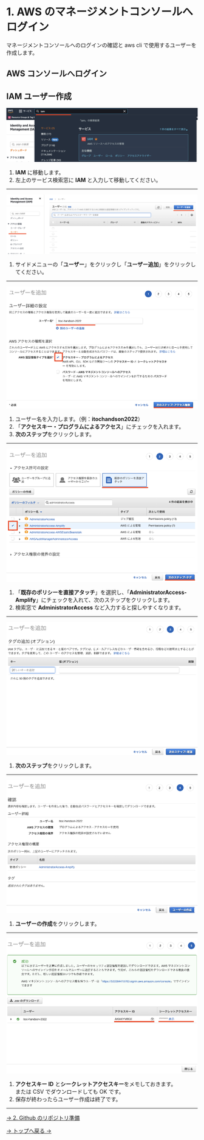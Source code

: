 # 1. AWS のマネージメントコンソールへログイン

マネージメントコンソールへのログインの確認と aws cli で使用するユーザーを作成します。

## AWS コンソールへログイン

## IAM ユーザー作成

![IAMへ移動](./img/iam01.png)

1. **IAM** に移動します。
1. 左上のサービス検索窓に **IAM** と入力して移動してください。

---

![ユーザー作成](./img/iam02.png)

1. サイドメニューの「**ユーザー**」をクリックし「**ユーザー追加**」をクリックしてください。

---

![ユーザー作成](./img/iam03.png)

1. ユーザー名を入力します。（例：**itochandson2022**）
1. 「**アクセスキー・プログラムによるアクセス**」にチェックを入れます。
1. **次のステップ**をクリックします。

---

![ユーザー作成](./img/iam04.png)

1. 「**既存のポリシーを直接アタッチ**」を選択し、「**AdministratorAccess-Amplify**」にチェックを入れて、次のステップをクリックします。
1. 検索窓で **AdministratorAccess** など入力すると探しやすくなります。

---

![ユーザー作成](./img/iam05.png)

1. **次のステップ**をクリックします。

---

![ユーザー作成](./img/iam06.png)

1. **ユーザーの作成**をクリックします。

---

![ユーザー作成](./img/iam07.png)

1. **アクセスキー ID** と**シークレットアクセスキー**をメモしておきます。  
   または CSV でダウンロードしても OK です。
1. 保存が終わったらユーザー作成は終了です。

---

[-> 2. Github のリポジトリ準備](./section02.md "02")

[-> トップへ戻る ->](./README.md "top")
